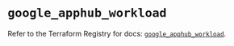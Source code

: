 # `google_apphub_workload`

Refer to the Terraform Registry for docs: [`google_apphub_workload`](https://registry.terraform.io/providers/hashicorp/google-beta/6.19.0/docs/resources/google_apphub_workload).
